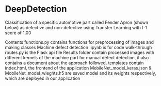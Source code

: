 # DeepDetection
Classification of a specific automotive part called Fender Apron (shown below) as defective and non-defective using Transfer Learning with f-1 score of 1.00

Contents
functions.py contains functions for preprocessing of images and making classes
Machine defect detection .ipynb is for code walk-through
routes.py is the Flask api file
Results folder contain processed images with different kernels of the machine part for manual defect detection, it also contains a document about the approach followed.
templates contain index.html, the frontend of the application
MobileNet_model_keras.json & MobileNet_model_wieghts.h5 are saved model and its weights respectively, which are deployed in our application
